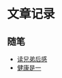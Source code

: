 # 文章记录

## 随笔

- [读兄弟后感](https://love2ai.com/2017/10/08/%E8%AF%BB%E3%80%8A%E5%85%84%E5%BC%9F%E3%80%8B%E5%90%8E%E6%84%9F/)
- [健康是一](https://love2ai.com/2018/12/28/%E5%81%A5%E5%BA%B7%E6%98%AF%E4%B8%80/)